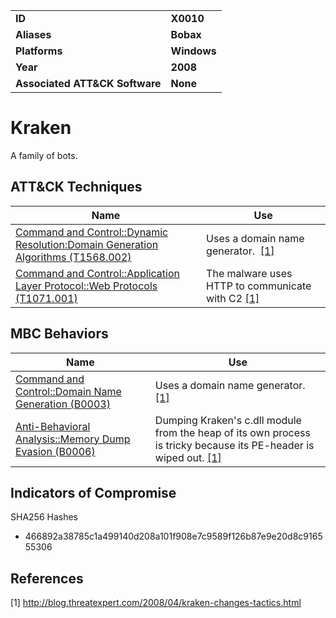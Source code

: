 
<table>
<tr>
<td><b>ID</b></td>
<td><b>X0010</b></td>
</tr>
<tr>
<td><b>Aliases</b></td>
<td><b>Bobax</b></td>
</tr>
<tr>
<td><b>Platforms</b></td>
<td><b>Windows</b></td>
</tr>
<tr>
<td><b>Year</b></td>
<td><b>2008</b></td>
</tr>
<tr>
<td><b>Associated ATT&CK Software</b></td>
<td><b>None</b></td>
</tr>
</table>


Kraken
======
A family of bots.

ATT&CK Techniques
-----------------
|Name|Use|
|---|---|
|[Command and Control::Dynamic Resolution:Domain Generation Algorithms (T1568.002)](https://attack.mitre.org/techniques/T1568/002/)|Uses a domain name generator.  [[1]](#1)|
|[Command and Control::Application Layer Protocol::Web Protocols (T1071.001)](https://attack.mitre.org/techniques/T1071/001/)|The malware uses HTTP to communicate with C2 [[1]](#1)|

MBC Behaviors
---------
|Name|Use|
|---|---|
|[Command and Control::Domain Name Generation (B0003)](../command-and-control/domain-name-generation.md)| Uses a domain name generator.  [[1]](#1)|
|[Anti-Behavioral Analysis::Memory Dump Evasion (B0006)](../anti-behavioral-analysis/memory-dump-evasion.md)|Dumping Kraken's c.dll module from the heap of its own process is tricky because its PE-header is wiped out. [[1]](#1)|

Indicators of Compromise
------------------------
SHA256 Hashes
- 466892a38785c1a499140d208a101f908e7c9589f126b87e9e20d8c916555306

References
----------
<a name="1">[1]</a> http://blog.threatexpert.com/2008/04/kraken-changes-tactics.html
